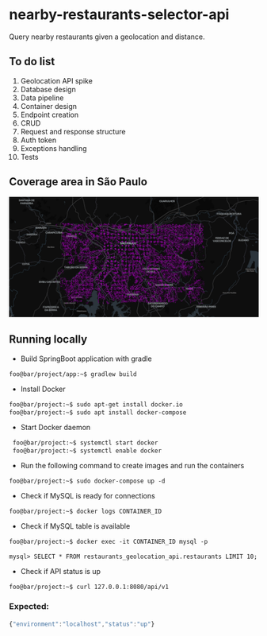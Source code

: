 # nearby-restaurants-selector-api
Query nearby restaurants given a geolocation and distance.

<h2>To do list </h3>
<ol>
    <li>Geolocation API spike</li> 
    <li>Database design</li> 
    <li>Data pipeline</li>
    <li>Container design</li> 
    <li>Endpoint creation</li>
    <li>CRUD</li>
    <li>Request and response structure</li>
    <li>Auth token</li>
    <li>Exceptions handling</li>
    <li>Tests</li>
</ol>

<h2>Coverage area in São Paulo</h2>

<img src="data/area.png" width="800">

<h2>Running locally</h2>

- Build SpringBoot application with gradle

```console
foo@bar/project/app:~$ gradlew build
```

- Install Docker

```console
foo@bar/project:~$ sudo apt-get install docker.io
foo@bar/project:~$ sudo apt install docker-compose
```

- Start Docker daemon

```console
 foo@bar/project:~$ systemctl start docker
 foo@bar/project:~$ systemctl enable docker
```

- Run the following command to create images and run the containers

```console
foo@bar/project:~$ sudo docker-compose up -d
```

- Check if MySQL is ready for connections

```console
foo@bar/project:~$ docker logs CONTAINER_ID
```

- Check if MySQL table is available

```console
foo@bar/project:~$ docker exec -it CONTAINER_ID mysql -p
```

```console
mysql> SELECT * FROM restaurants_geolocation_api.restaurants LIMIT 10;
```

- Check if API status is up

```console
foo@bar/project:~$ curl 127.0.0.1:8080/api/v1
```
<h3>Expected:</h3>

```javascript
{"environment":"localhost","status":"up"}
```


